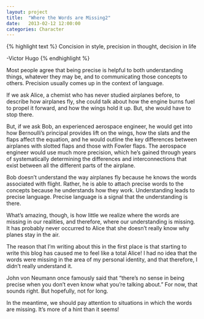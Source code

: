 ```yaml
---
layout: project
title:  "Where the Words are Missing2"
date:   2013-02-12 12:00:00
categories: Character
---
```

{% highlight text %}
Concision in style, precision in thought, decision in life

-Victor Hugo
{% endhighlight %}

Most people agree that being precise is helpful to both understanding things, whatever they may be, and to communicating those concepts to others. Precision usually comes up in the context of language.

If we ask Alice, a chemist who has never studied airplanes before, to describe how airplanes fly, she could talk about how the engine burns fuel to propel it forward, and how the wings hold it up. But, she would have to stop there.

But, if we ask Bob, an experienced aerospace engineer, he would get into how Bernoulli’s principal provides lift on the wings, how the slats and the flaps affect the equation, and he would outline the key differences between airplanes with slotted flaps and those with Fowler flaps. The aerospace engineer would use much more precision, which he’s gained through years of systematically determining the differences and interconnections that exist between all the different parts of the airplane.

Bob doesn’t understand the way airplanes fly because he knows the words associated with flight. Rather, he is able to attach precise words to the concepts because he understands how they work. Understanding leads to precise language. Precise language is a signal that the understanding is there.

What’s amazing, though, is how little we realize where the words are missing in our realities, and therefore, where our understanding is missing. It has probably never occurred to Alice that she doesn’t really know why planes stay in the air.

The reason that I’m writing about this in the first place is that starting to write this blog has caused me to feel like a total Alice! I had no idea that the words were missing in the area of my personal identity, and that therefore, I didn’t really understand it.

John von Neumann once famously said that “there’s no sense in being precise when you don’t even know what you’re talking about.” For now, that sounds right. But hopefully, not for long.

In the meantime, we should pay attention to situations in which the words are missing. It’s more of a hint than it seems!
